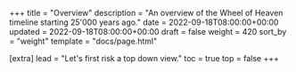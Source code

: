 +++
title = "Overview"
description = "An overview of the Wheel of Heaven timeline starting 25'000 years ago."
date = 2022-09-18T08:00:00+00:00
updated = 2022-09-18T08:00:00+00:00
draft = false
weight = 420
sort_by = "weight"
template = "docs/page.html"

[extra]
lead = "Let's first risk a top down view."
toc = true
top = false
+++